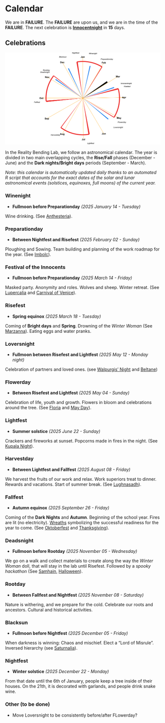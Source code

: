 
# Calendar

We are in **FAILURE**. The **FAILURE** are upon us, and we are in the
time of the **FAILURE**. The next celebration is
[**Innocentnight**](https://github.com/RealityBending/Calendar#Innocentnight)
in **15** days.

## Celebrations

![](calendar_plot-1.png)<!-- -->

In the Reality Bending Lab, we follow an astronomical calendar. The year
is divided in two main overlapping cycles, the **Rise/Fall** phases
(December - June) and the **Dark nights/Bright days** periods
(September - March).

*Note: this calendar is automatically updated daily thanks to an
automated R script that accounts for the exact dates of the solar and
lunar astronomical events (solstices, equinoxes, full moons) of the
current year.*

### Winenight

- **Fullmoon before Preparationday** *(2025 January 14 - Tuesday)*

Wine drinking. (See
[Anthesteria](https://en.wikipedia.org/wiki/Anthesteria)).

### Preparationday

- **Between Nightfest and Risefest** *(2025 February 02 - Sunday)*

Ploughing and Sowing. Team building and planning of the work roadmap for
the year. (See [Imbolc](https://en.wikipedia.org/wiki/Imbolc)).

### Festival of the Innocents

- **Fullmoon before Preparationday** *(2025 March 14 - Friday)*

Masked party. Anonymity and roles. Wolves and sheep. Winter retreat.
(See [Lupercalia](https://en.wikipedia.org/wiki/Lupercalia) and
[Carnival of Venice](https://en.wikipedia.org/wiki/Carnival_of_Venice)).

### Risefest

- **Spring equinox** *(2025 March 18 - Tuesday)*

Coming of **Bright days** and **Spring**. Drowning of the *Winter Woman*
(See
[Marzanna](https://wpna.fm/polish-traditions-the-drowning-of-marzanna/)).
Eating eggs and water pranks.

### Loversnight

- **Fullmoon between Risefest and Lightfest** *(2025 May 12 - Monday
  night)*

Celebration of partners and loved ones. (see [Walpurgis’
Night](https://en.wikipedia.org/wiki/Walpurgis_Night) and
[Beltane](https://en.wikipedia.org/wiki/Beltane))

### Flowerday

- **Between Risefest and Lightfest** *(2025 May 04 - Sunday)*

Celebration of life, youth and growth. Flowers in bloom and celebrations
around the tree. (See [Floria](https://en.wikipedia.org/wiki/Floralia)
and [May Day](https://en.wikipedia.org/wiki/May_Day)).

### Lightfest

- **Summer solstice** *(2025 June 22 - Sunday)*

Crackers and fireworks at sunset. Popcorns made in fires in the night.
(See [Kupala Night](https://en.wikipedia.org/wiki/Kupala_Night)).

### Harvestday

- **Between Lightfest and Fallfest** *(2025 August 08 - Friday)*

We harvest the fruits of our work and relax. Work superiors treat to
dinner. Rewards and vacations. Start of summer break. (See
[Lughnasadh](https://en.wikipedia.org/wiki/Lughnasadh)).

### Fallfest

- **Autumn equinox** *(2025 September 26 - Friday)*

Coming of the **Dark Nights** and **Autumn**. Beginning of the school
year. Fires are lit (no electricity).
[Wreaths](https://en.wikipedia.org/wiki/Do%C5%BCynki) symbolizing the
successful readiness for the year to come. (See
[Oktoberfest](https://en.wikipedia.org/wiki/Oktoberfest) and
[Thanksgiving](https://en.wikipedia.org/wiki/Thanksgiving)).

### Deadsnight

- **Fullmoon before Rootday** *(2025 November 05 - Wednesday)*

We go on a walk and collect materials to create along the way the
*Winter Woman* doll, that will stay in the lab until Risefest. Followed
by a *spooky hackathon* (See
[Samhain](https://en.wikipedia.org/wiki/Samhain),
[Halloween](https://en.wikipedia.org/wiki/Halloween)).

### Rootday

- **Between Fallfest and Nightfest** *(2025 November 08 - Saturday)*

Nature is withering, and we prepare for the cold. Celebrate our roots
and ancestors. Cultural and historical activities.

### Blacksun

- **Fullmoon before Nightfest** *(2025 December 05 - Friday)*

When darkness is winning: Chaos and mischief. Elect a “Lord of Misrule”.
Inversed hierarchy (see
[Saturnalia](https://en.wikipedia.org/wiki/Saturnalia)).

### Nightfest

- **Winter solstice** *(2025 December 22 - Monday)*

From that date until the 6th of January, people keep a tree inside of
their houses. On the 21th, it is decorated with garlands, and people
drink snake wine.

### Other (to be done)

- Move Loversnight to be consistently before/after FLowerday?
